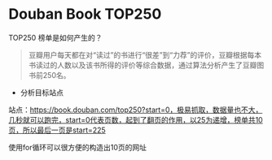 # Douban Book TOP250

TOP250 榜单是如何产生的？
> 豆瓣用户每天都在对“读过”的书进行“很差”到“力荐”的评价，豆瓣根据每本书读过的人数以及该书所得的评价等综合数据，通过算法分析产生了豆瓣图书前250名。

- 分析目标站点

站点：https://book.douban.com/top250?start=0，极易抓取，数据量也不大，几秒就可以跑完，start=0代表页数，起到了翻页的作用，以25为递增，榜单共10页，所以最后一页是start=225

使用for循环可以很方便的构造出10页的网址
